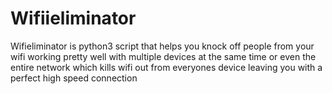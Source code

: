 # Wifiieliminator
Wifieliminator is python3 script that helps you knock off people from your wifi working pretty well with multiple devices at the same time or even the entire network which kills wifi out from everyones device leaving you with a perfect high speed connection
